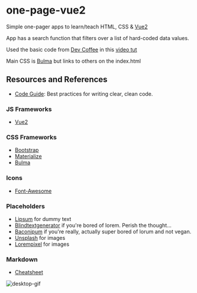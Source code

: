 # one-page-vue2

Simple one-pager apps to learn/teach HTML, CSS &amp; [Vue2](https://vuejs.org/)

App has a search function that filters over a list of hard-coded data values.

Used the basic code from [Dev Coffee](https://www.youtube.com/channel/UCqr-7GDVTsdNBCeufvERYuw) in this [video tut](https://youtu.be/VPUdtEf3oXI)

Main CSS is [Bulma](http://bulma.io/documentation/overview/start/) but links to others on the index.html

## Resources and References

* [Code Guide](http://codeguide.co/): Best practices for writing clear, clean code.

### JS Frameworks

* [Vue2](https://vuejs.org/)

### CSS Frameworks

* [Bootstrap](http://getbootstrap.com/getting-started/)
* [Materialize](http://materializecss.com/)
* [Bulma](http://bulma.io/)

### Icons

* [Font-Awesome](http://fontawesome.io/icons/)

### Placeholders

* [Lipsum](http://www.lipsum.com/) for dummy text
* [Blindtextgenerator](http://www.blindtextgenerator.com/lorem-ipsum) if you're bored of lorem. Perish the thought...
* [Baconipum](https://baconipsum.com/) if you're really, actually super bored of lorum and not vegan.
* [Unsplash](https://unsplash.it/) for images
* [Lorempixel](http://lorempixel.com/) for images

### Markdown

* [Cheatsheet](https://github.com/adam-p/markdown-here/wiki/Markdown-Cheatsheet)

![desktop-gif](https://media.giphy.com/media/fwxPSNMdhCEvu/giphy.gif)
